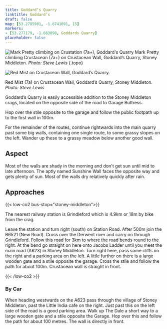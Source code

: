 ```yaml
---
title: Goddard’s Quarry
linktitle: Goddard’s
draft: false
map: [53.2785901, -1.6741091, 15]
markers:
- [53.277179, -1.663098, Goddards Quarry]
placeholder: false
---
```




![Mark Pretty climbing on Crustation (7a+), Goddard's Quarry](/img/peak/stoney/Stoney-South_Zippy.jpg)
Mark Pretty climbing Crustacean (7a+) on Crustacean Wall, Goddard&rsquo;s Quarry, Stoney Middleton. *Photo: Steve Lewis*
{.topo}


<div class="photo">
<img src="/img/peak/stoney/Goddards-Wall_Red-Mist.jpg" alt="Red Mist on Crustacean Wall, Goddard&rsquo;s Quarry.">
    <p>Red Mist (7a) on Crustacean Wall, Goddard’s Quarry, Stoney Middleton. <em>Photo: Steve Lewis</em></p>
</div>

Goddard’s Quarry is easily accessible addition to the Stoney Middleton crags, located on the opposite side of the road to Garage Buttress.

Hop over the stile opposite to the garage and follow the public footpath up to the first wall in 100m.

For the remainder of the routes, continue rightwards into the main quarry past some big walls, containing one single route, to some grassy slopes on the left. Wander up these to a grassy meadow below another good wall.

## Aspect

Most of the walls are shady in the morning and don't get sun until mid to late afternoon. The aptly named Sunshine Wall faces the opposite way and gets plenty of sun. Most of the walls dry relatively quickly after rain.

## Approaches

{{< low-co2 bus-stop="stoney-middleton">}}

The nearest railway station is Grindleford which is 4.9km or 18m by bike from the crag. 

Leave the station and turn right (south) on Station Road. After 500m join the B6521 (New Road). Cross over the Derwent river and carry on through Grindleford. Follow this road for 3km to where the road bends round to the right. At the bend go straight on here onto Jacobs Ladder until you meet the main road (A623) in Stoney Middleton. Turn right here, pass some cliffs on the right and a parking area on the left. A little further on there is a large wooden gate and a stile opposite the garage. Cross the stile and follow the path for about 100m. Crustacean wall is straight in front.


{{< /low-co2 >}}

### By Car

When heading westwards on the A623 pass through the village of Stoney Middleton, past the Little India cafe on the right. Just past this on the left side of the road is a good parking area. Walk up The Dale a short way to a large wooden gate and a stile opposite the Garage. Hop over this and follow the path for about 100 metres. The wall is directly in front.

  

